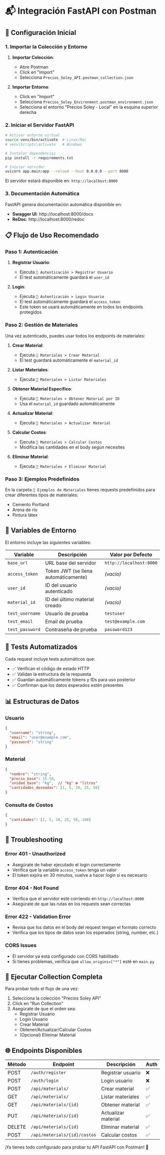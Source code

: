 # 📬 Integración FastAPI con Postman

## 🚀 Configuración Inicial

### 1. Importar la Colección y Entorno

1. **Importar Colección**:
   - Abre Postman
   - Click en "Import"
   - Selecciona `Precios_Soley_API.postman_collection.json`

2. **Importar Entorno**:
   - Click en "Import"
   - Selecciona `Precios_Soley_Environment.postman_environment.json`
   - Selecciona el entorno "Precios Soley - Local" en la esquina superior derecha

### 2. Iniciar el Servidor FastAPI

```bash
# Activar entorno virtual
source venv/bin/activate  # Linux/Mac
# venv\Scripts\activate   # Windows

# Instalar dependencias
pip install -r requirements.txt

# Iniciar servidor
uvicorn app.main:app --reload --host 0.0.0.0 --port 8000
```

El servidor estará disponible en: `http://localhost:8000`

### 3. Documentación Automática

FastAPI genera documentación automática disponible en:
- **Swagger UI**: http://localhost:8000/docs
- **ReDoc**: http://localhost:8000/redoc

## 📋 Flujo de Uso Recomendado

### Paso 1: Autenticación

1. **Registrar Usuario**:
   - Ejecuta `🔐 Autenticación > Registrar Usuario`
   - El test automáticamente guardará el `user_id`

2. **Login**:
   - Ejecuta `🔐 Autenticación > Login Usuario`
   - El test automáticamente guardará el `access_token`
   - Este token se usará automáticamente en todos los endpoints protegidos

### Paso 2: Gestión de Materiales

Una vez autenticado, puedes usar todos los endpoints de materiales:

1. **Crear Material**:
   - Ejecuta `🧱 Materiales > Crear Material`
   - El test guardará automáticamente el `material_id`

2. **Listar Materiales**:
   - Ejecuta `🧱 Materiales > Listar Materiales`

3. **Obtener Material Específico**:
   - Ejecuta `🧱 Materiales > Obtener Material por ID`
   - Usa el `material_id` guardado automáticamente

4. **Actualizar Material**:
   - Ejecuta `🧱 Materiales > Actualizar Material`

5. **Calcular Costos**:
   - Ejecuta `🧱 Materiales > Calcular Costos`
   - Modifica las cantidades en el body según necesites

6. **Eliminar Material**:
   - Ejecuta `🧱 Materiales > Eliminar Material`

### Paso 3: Ejemplos Predefinidos

En la carpeta `🧪 Ejemplos de Materiales` tienes requests predefinidos para crear diferentes tipos de materiales:
- Cemento Portland
- Arena de río
- Pintura látex

## 🔧 Variables de Entorno

El entorno incluye las siguientes variables:

| Variable | Descripción | Valor por Defecto |
|----------|-------------|-------------------|
| `base_url` | URL base del servidor | `http://localhost:8000` |
| `access_token` | Token JWT (se llena automáticamente) | _(vacío)_ |
| `user_id` | ID del usuario autenticado | _(vacío)_ |
| `material_id` | ID del último material creado | _(vacío)_ |
| `test_username` | Usuario de prueba | `testuser` |
| `test_email` | Email de prueba | `test@example.com` |
| `test_password` | Contraseña de prueba | `password123` |

## 🧪 Tests Automatizados

Cada request incluye tests automáticos que:

- ✅ Verifican el código de estado HTTP
- ✅ Validan la estructura de la respuesta
- ✅ Guardan automáticamente tokens y IDs para uso posterior
- ✅ Confirman que los datos esperados estén presentes

## 📊 Estructuras de Datos

### Usuario
```json
{
  "username": "string",
  "email": "user@example.com",
  "password": "string"
}
```

### Material
```json
{
  "nombre": "string",
  "precio_base": 15.50,
  "unidad_base": "kg",  // "kg" o "litros"
  "cantidades_deseadas": [1, 5, 10, 25, 50]
}
```

### Consulta de Costos
```json
{
  "cantidades": [1, 5, 10, 25, 50, 100]
}
```

## 🚨 Troubleshooting

### Error 401 - Unauthorized
- Asegúrate de haber ejecutado el login correctamente
- Verifica que la variable `access_token` tenga un valor
- El token expira en 30 minutos, vuelve a hacer login si es necesario

### Error 404 - Not Found
- Verifica que el servidor esté corriendo en `http://localhost:8000`
- Asegúrate de que las rutas en los requests sean correctas

### Error 422 - Validation Error
- Revisa que los datos en el body del request tengan el formato correcto
- Verifica que los tipos de datos sean los esperados (string, number, etc.)

### CORS Issues
- El servidor ya está configurado con CORS habilitado
- Si tienes problemas, verifica que `allow_origins=["*"]` esté en `main.py`

## 🔄 Ejecutar Collection Completa

Para probar todo el flujo de una vez:

1. Selecciona la colección "Precios Soley API"
2. Click en "Run Collection"
3. Asegúrate de que el orden sea:
   - Registrar Usuario
   - Login Usuario
   - Crear Material
   - Obtener/Actualizar/Calcular Costos
   - (Opcional) Eliminar Material

## 🌐 Endpoints Disponibles

| Método | Endpoint | Descripción | Auth |
|--------|----------|-------------|------|
| POST | `/auth/register` | Registrar usuario | ❌ |
| POST | `/auth/login` | Login usuario | ❌ |
| POST | `/api/materials/` | Crear material | ✅ |
| GET | `/api/materials/` | Listar materiales | ✅ |
| GET | `/api/materials/{id}` | Obtener material | ✅ |
| PUT | `/api/materials/{id}` | Actualizar material | ✅ |
| DELETE | `/api/materials/{id}` | Eliminar material | ✅ |
| POST | `/api/materials/{id}/costos` | Calcular costos | ✅ |

¡Ya tienes todo configurado para probar tu API FastAPI con Postman! 🎉